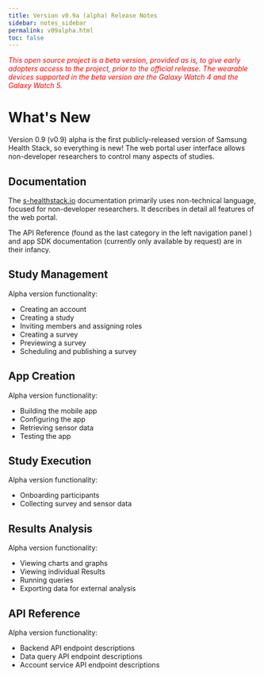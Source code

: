 ```yaml
---
title: Version v0.9a (alpha) Release Notes
sidebar: notes_sidebar
permalink: v09alpha.html
toc: false
---
```


<span style="color:red">*This open source project is a beta version, provided as is, to give early adopters access to the project, prior to the official release. The wearable devices supported in the beta version are the Galaxy Watch 4 and the Galaxy Watch 5.*</span>

# What's New

Version 0.9 (v0.9) alpha is the first publicly-released version of Samsung Health Stack, so everything is new! The web portal user interface allows non-developer researchers to control many aspects of studies.

## Documentation

The [s-healthstack.io](https://s-healthstack.io) documentation primarily uses non-technical language, focused for non-developer researchers. It describes in detail all features of the web portal.

The API Reference (found as the last category in the left navigation panel ) and app SDK documentation (currently only available by request) are in their infancy.  

## Study Management

Alpha version functionality:

- Creating an account
- Creating a study
- Inviting members and assigning roles
- Creating a survey
- Previewing a survey
- Scheduling and publishing a survey

## App Creation

Alpha version functionality:

- Building the mobile app
- Configuring the app
- Retrieving sensor data
- Testing the app

## Study Execution

Alpha version functionality:

- Onboarding participants
- Collecting survey and sensor data

## Results Analysis

Alpha version functionality:

- Viewing charts and graphs
- Viewing individual Results
- Running queries
- Exporting data for external analysis

## API Reference

Alpha version functionality:

- Backend API endpoint descriptions
- Data query API endpoint descriptions
- Account service API endpoint descriptions

